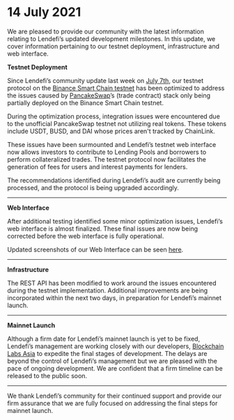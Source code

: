 # 14 July 2021

We are pleased to provide our community with the latest information relating to Lendefi’s updated development milestones. In this update, we cover information pertaining to our testnet deployment, infrastructure and web interface.  
  
**Testnet Deployment**  


Since Lendefi’s community update last week on [July 7th](https://medium.com/lendefi/community-update-d24f46fafa23), our testnet protocol on the [Binance Smart Chain testnet](https://docs.binance.org/guides/testnet.html) has been optimized to address the issues caused by [PancakeSwap](https://pancakeswap.finance/)’s \(trade contract\) stack only being partially deployed on the Binance Smart Chain testnet.   


During the optimization process, integration issues were encountered due to the unofficial PancakeSwap testnet not utilizing real tokens. These tokens include USDT, BUSD, and DAI whose prices aren't tracked by ChainLink.  


These issues have been surmounted and Lendefi’s testnet web interface now allows investors to contribute to Lending Pools and borrowers to perform collateralized trades. The testnet protocol now facilitates the generation of fees for users and interest payments for lenders.   


The recommendations identified during Lendefi’s audit are currently being processed, and the protocol is being upgraded accordingly.  
****

**Web Interface**  


After additional testing identified some minor optimization issues, Lendefi’s web interface is almost finalized. These final issues are now being corrected before the web interface is fully operational. 

Updated screenshots of our Web Interface can be seen [here](https://lendefi.medium.com/community-update-5b789456b70).   
****

**Infrastructure**  


The REST API has been modified to work around the issues encountered during the testnet implementation. Additional improvements are being incorporated within the next two days, in preparation for Lendefi’s mainnet launch.  
****

**Mainnet Launch**  


Although a firm date for Lendefi’s mainnet launch is yet to be fixed, Lendefi’s management are working closely with our developers, [Blockchain Labs Asia](https://blabs.asia/) to expedite the final stages of development. The delays are beyond the control of Lendefi’s management but we are pleased with the pace of ongoing development. We are confident that a firm timeline can be released to the public soon.   
****

We thank Lendefi’s community for their continued support and provide our firm assurance that we are fully focused on addressing the final steps for mainnet launch.

